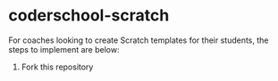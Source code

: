 # coderschool-scratch

For coaches looking to create Scratch templates for their students, the steps to implement are below:
1) Fork this repository
